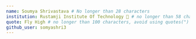 ```yaml
---
name: Soumya Shrivastava # No longer than 28 characters
institution: Rustamji Institute Of Technology 🚩 # no longer than 58 characters
quote: Fly High # no longer than 100 characters, avoid using quotes(") to guarantee the format remains the same.
github_user: somyashri3
---
```

